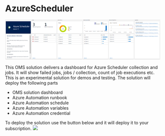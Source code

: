 # AzureScheduler
![ScreenShot](https://raw.githubusercontent.com/stefanrothnet/AzureScheduler/master/images/OMSAzureScheduler.PNG)

This OMS solution delivers a dashboard for Azure Scheduler collection and jobs. It will show failed jobs, jobs / collection, count of job executions etc.
This is an experimental solution for demos and testing. The solution will deploy the following parts

* OMS solution dashboard
* Azure Automation runbook
* Azure Automation schedule
* Azure Automation variables
* Azure Automation credential

To deploy the solution use the button below and it will deploy it to your subscription.
<a href="https://portal.azure.com/#create/Microsoft.Template/uri/https%3A%2F%2Fraw.githubusercontent.com%2Fstefanrothnet%2FAzureScheduler%2Fmaster%2Fazuredeploy.json" target="_blank">  <img src="http://azuredeploy.net/deploybutton.png"/></a>


